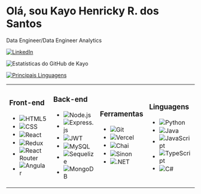 # Olá, sou Kayo Henricky R. dos Santos
Data Engineer/Data Engineer Analytics

[![LinkedIn](https://img.shields.io/badge/LinkedIn-0077B5?style=for-the-badge&logo=linkedin&logoColor=white)](https://www.linkedin.com/in/kayohenricky/)

![Estatísticas do GitHub de Kayo](https://github-readme-stats.vercel.app/api?username=kayohr&show_icons=true&theme=dracula)

[![Principais Linguagens](https://github-readme-stats.vercel.app/api/top-langs/?username=kayohr&hide_progress=true)](https://github.com/kayohr/github-readme-stats)

<table>
  <tr>
    <td>
      <h3>Front-end</h3>
      <ul>
        <li>
          <img align="center" alt="HTML5" src="https://img.shields.io/badge/HTML5-E34F26?style=for-the-badge&logo=html5&logoColor=white">
        </li>
        <li>
          <img align="center" alt="CSS" src="https://img.shields.io/badge/CSS-239120?&style=for-the-badge&logo=css3&logoColor=white">
        </li>
        <li>
          <img align="center" alt="React" src="https://img.shields.io/badge/React-20232A?style=for-the-badge&logo=react&logoColor=61DAFB">
        </li>
        <li>
          <img align="center" alt="Redux" src="https://img.shields.io/badge/Redux-593D88?style=for-the-badge&logo=redux&logoColor=white">
        </li>
        <li>
          <img align="center" alt="React Router" src="https://img.shields.io/badge/React_Router-CA4245?style=for-the-badge&logo=react-router&logoColor=white">
        </li>
        <li>
          <img align="center" alt="Angular" src="https://img.shields.io/badge/Angular-DD0031?style=for-the-badge&logo=angular&logoColor=white">
        </li>
      </ul>
    </td>
    <td>
      <h3>Back-end</h3>
      <ul>
        <li>
          <img align="center" alt="Node.js" src="https://img.shields.io/badge/Node.js-43853D?style=for-the-badge&logo=node.js&logoColor=white">
        </li>
        <li>
          <img align="center" alt="Express.js" src="https://img.shields.io/badge/Express.js-404D59?style=for-the-badge">
        </li>
        <li>
          <img align="center" alt="JWT" src="https://img.shields.io/badge/JWT-black?style=for-the-badge&logo=JSON%20web%20tokens">
        </li>
        <li>
          <img align="center" alt="MySQL" src="https://img.shields.io/badge/MySQL-00000F?style=for-the-badge&logo=mysql&logoColor=white">
        </li>
        <li>
          <img align="center" alt="Sequelize" src="https://img.shields.io/badge/sequelize-323330?style=for-the-badge&logo=sequelize&logoColor=blue">
        </li>
        <li>
          <img align="center" alt="MongoDB" src="https://img.shields.io/badge/MongoDB-4EA94B?style=for-the-badge&logo=mongodb&logoColor=white">
        </li>
      </ul>
    </td>
    <td>
      <h3>Ferramentas</h3>
      <ul>
        <li>
          <img align="center" alt="Git" src="https://img.shields.io/badge/Git-E44C30?style=for-the-badge&logo=git&logoColor=white">
        </li>
        <li>
          <img align="center" alt="Vercel" src="https://img.shields.io/badge/vercel-%23000000.svg?style=for-the-badge&logo=vercel&logoColor=white">
        </li>
        <li>
          <img align="center" alt="Chai" src="https://img.shields.io/badge/chai.js-323330?style=for-the-badge&logo=chai&logoColor=red">
        </li>
        <li>
          <img align="center" alt="Sinon" src="https://img.shields.io/badge/sinon.js-323330?style=for-the-badge&logo=sinon">
        </li>
        <li>
          <img align="center" alt=".NET" src="https://img.shields.io/badge/.NET-5C2D91?style=for-the-badge&logo=.net&logoColor=white">
        </li>
      </ul>
    </td>
    <td>
      <h3>Linguagens</h3>
      <ul>
        <li>
          <img align="center" alt="Python" src="https://img.shields.io/badge/Python-000?style=for-the-badge&logo=python">
        </li>
        <li>
          <img align="center" alt="Java" src="https://img.shields.io/badge/Java-ED8B00?style=for-the-badge&logo=openjdk&logoColor=white">
        </li>
        <li>
          <img align="center" alt="JavaScript" src="https://img.shields.io/badge/JavaScript-F7DF1E?style=for-the-badge&logo=javascript&logoColor=black">
        </li>
        <li>
          <img align="center" alt="TypeScript" src="https://img.shields.io/badge/TypeScript-007ACC?style=for-the-badge&logo=typescript&logoColor=white">
        </li>
        <li>
          <img align="center" alt="C#" src="https://img.shields.io/badge/C%23-239120?style=for-the-badge&logo=c-sharp&logoColor=white">
        </li>
      </ul>
    </td>
  </tr>
</table>


